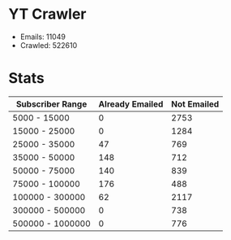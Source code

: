 # YT Crawler
- Emails: 11049
- Crawled: 522610

# Stats
| Subscriber Range  | Already Emailed | Not Emailed |
|-------|-------|-------|
| 5000 - 15000 | 0 | 2753 |
| 15000 - 25000 | 0 | 1284 |
| 25000 - 35000 | 47 | 769 |
| 35000 - 50000 | 148 | 712 |
| 50000 - 75000 | 140 | 839 |
| 75000 - 100000 | 176 | 488 |
| 100000 - 300000 | 62 | 2117 |
| 300000 - 500000 | 0 | 738 |
| 500000 - 1000000 | 0 | 776 |
